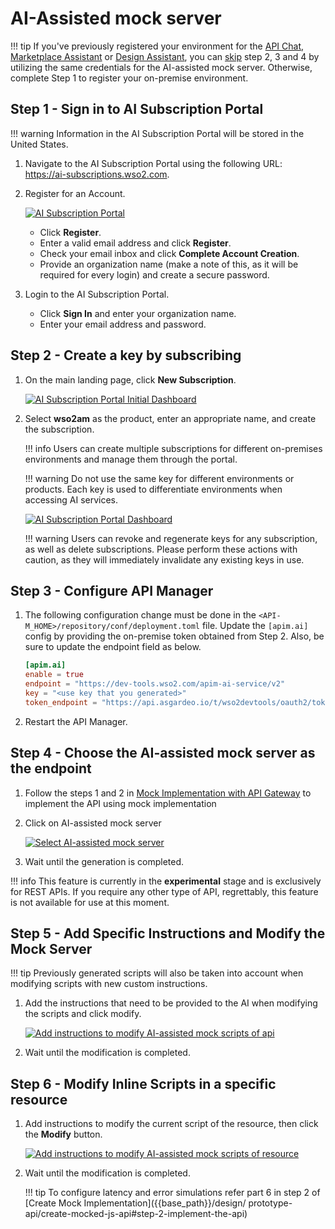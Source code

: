 # AI-Assisted mock server

!!! tip
    If you've previously registered your environment for the [API Chat]({{base_path}}/consume/invoke-apis/invoke-apis-using-tools/test-apis-with-apichat), [Marketplace Assistant]({{base_path}}/consume/discover-apis/marketplace-assistant) or [Design Assistant]({{base_path}}/manage-apis/design/create-api/create-api-with-ai/), you can [skip]({{base_path}}/design/prototype-api/ai-mocked-js-api#step-4-choose-the-ai-assisted-mock-server-as-the-endpoint) step 2, 3 and 4 by utilizing the same credentials for the AI-assisted mock server. Otherwise, complete Step 1 to register your on-premise environment.

## Step 1 - Sign in to AI Subscription Portal

!!! warning
        Information in the AI Subscription Portal will be stored in the United States.

1. Navigate to the AI Subscription Portal using the following URL: <a href="https://ai-subscriptions.wso2.com">https://ai-subscriptions.wso2.com</a>.

2. Register for an Account.

   [![AI Subscription Portal]({{base_path}}/assets/img/observe/ai-subscription-portal.png)]({{base_path}}/assets/img/observe/ai-subscription-portal.png)

   - Click **Register**.
   - Enter a valid email address and click **Register**.
   - Check your email inbox and click **Complete Account Creation**.
   - Provide an organization name (make a note of this, as it will be required for every login) and create a secure password.

3. Login to the AI Subscription Portal.

   - Click **Sign In** and enter your organization name.
   - Enter your email address and password.

## Step 2 - Create a key by subscribing

1. On the main landing page, click **New Subscription**.

      [![AI Subscription Portal Initial Dashboard]({{base_path}}/assets/img/observe/ai-subscription-portal-2.png)]({{base_path}}/assets/img/observe/ai-subscription-portal-2.png)

2. Select **wso2am** as the product, enter an appropriate name, and create the subscription.

    !!! info
        Users can create multiple subscriptions for different on-premises environments and manage them through the portal.

    !!! warning
        Do not use the same key for different environments or products. Each key is used to differentiate environments when accessing AI services.

    [![AI Subscription Portal Dashboard]({{base_path}}/assets/img/observe/ai-subscription-portal-3.png)]({{base_path}}/assets/img/observe/ai-subscription-portal-3.png)

    !!! warning
        Users can revoke and regenerate keys for any subscription, as well as delete subscriptions. Please perform these actions with caution, as they will immediately invalidate any existing keys in use.

## Step 3 - Configure API Manager

1. The following configuration change must be done in the `<API-M_HOME>/repository/conf/deployment.toml` file. Update the `[apim.ai]` config by providing the on-premise token obtained from Step 2. Also, be sure to update the endpoint field as below.

      ```toml
      [apim.ai]
      enable = true
      endpoint = "https://dev-tools.wso2.com/apim-ai-service/v2"
      key = "<use key that you generated>"
      token_endpoint = "https://api.asgardeo.io/t/wso2devtools/oauth2/token"
      ```

2. Restart the API Manager.

## Step 4 - Choose the AI-assisted mock server as the endpoint

1. Follow the steps 1 and 2 in [Mock Implementation with API Gateway]({{base_path}}/design/prototype-api/create-mocked-js-api) to implement the API using mock implementation

2. Click on AI-assisted mock server
   
     [![Select AI-assisted mock server]({{base_path}}/assets/img/learn/prototype-api/create-api-prototype-ai-choose-behaviour.png)]({{base_path}}/assets/img/learn/prototype-api/create-api-prototype-ai-choose-behaviour.png)

3. Wait until the generation is completed.

!!! info
    This feature is currently in the **experimental** stage and is exclusively for REST APIs. If you require any other type of API, regrettably, this feature is not available for use at this moment.

## Step 5 - Add Specific Instructions and Modify the Mock Server

!!! tip
    Previously generated scripts will also be taken into account when modifying scripts with new custom instructions.

1. Add the instructions that need to be provided to the AI when modifying the scripts and click modify.

     [![Add instructions to modify AI-assisted mock scripts of api]({{base_path}}/assets/img/learn/prototype-api/create-api-prototype-ai-add-instructions.png)]({{base_path}}/assets/img/learn/prototype-api/create-api-prototype-ai-add-instructions.png.png)

2. Wait until the modification is completed.

## Step 6 - Modify Inline Scripts in a specific resource

1. Add instructions to modify the current script of the resource, then click the **Modify** button.

     [![Add instructions to modify AI-assisted mock scripts of resource]({{base_path}}/assets/img/learn/prototype-api/create-api-prototype-ai-add-instructions-resource.png)]({{base_path}}/assets/img/learn/prototype-api/create-api-prototype-ai-add-instructions-resource.png.png)

2. Wait until the modification is completed.
   
    !!! tip
        To configure latency and error simulations refer part 6 in step 2 of [Create Mock Implementation]({{base_path}}/design/
        prototype-api/create-mocked-js-api#step-2-implement-the-api)
